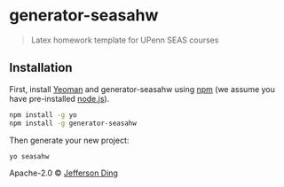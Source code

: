 # generator-seasahw

> Latex homework template for UPenn SEAS courses

## Installation

First, install [Yeoman](http://yeoman.io) and generator-seasahw using [npm](https://www.npmjs.com/) (we assume you have pre-installed [node.js](https://nodejs.org/)).

```bash
npm install -g yo
npm install -g generator-seasahw
```

Then generate your new project:

```bash
yo seasahw
```

Apache-2.0 © [Jefferson Ding](https://jeffersonding.com)
